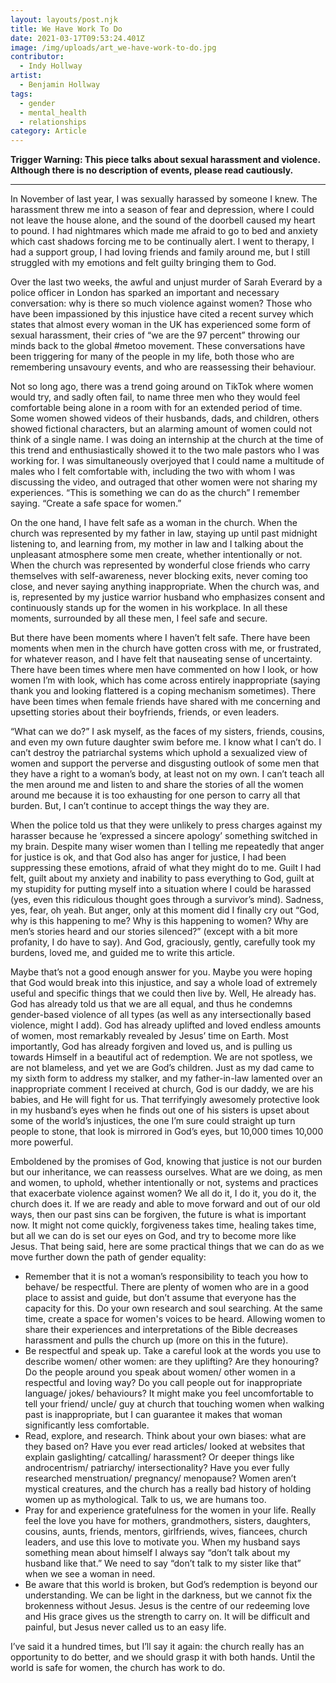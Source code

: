 ```yaml
---
layout: layouts/post.njk
title: We Have Work To Do
date: 2021-03-17T09:53:24.401Z
image: /img/uploads/art_we-have-work-to-do.jpg
contributor:
  - Indy Hollway
artist:
  - Benjamin Hollway
tags:
  - gender
  - mental_health
  - relationships
category: Article
---
```

**Trigger Warning: This piece talks about sexual harassment and violence.** **Although there is no description of events, please read cautiously.** 

- - -

In November of last year, I was sexually harassed by someone I knew. The harassment threw me into a season of fear and depression, where I could not leave the house alone, and the sound of the doorbell caused my heart to pound. I had nightmares which made me afraid to go to bed and anxiety which cast shadows forcing me to be continually alert. I went to therapy, I had a support group, I had loving friends and family around me, but I still struggled with my emotions and felt guilty bringing them to God. 

Over the last two weeks, the awful and unjust murder of Sarah Everard by a police officer in London has sparked an important and necessary conversation: why is there so much violence against women? Those who have been impassioned by this injustice have cited a recent survey which states that almost every woman in the UK has experienced some form of sexual harassment, their cries of “we are the 97 percent” throwing our minds back to the global #metoo movement. These conversations have been triggering for many of the people in my life, both those who are remembering unsavoury events, and who are reassessing their behaviour. 

Not so long ago, there was a trend going around on TikTok where women would try, and sadly often fail, to name three men who they would feel comfortable being alone in a room with for an extended period of time. Some women showed videos of their husbands, dads, and children, others showed fictional characters, but an alarming amount of women could not think of a single name. I was doing an internship at the church at the time of this trend and enthusiastically showed it to the two male pastors who I was working for. I was simultaneously overjoyed that I could name a multitude of males who I felt comfortable with, including the two with whom I was discussing the video, and outraged that other women were not sharing my experiences. 
“This is something we can do as the church” I remember saying. “Create a safe space for women.” 

On the one hand, I have felt safe as a woman in the church. When the church was represented by my father in law, staying up until past midnight listening to, and learning from, my mother in law and I talking about the unpleasant atmosphere some men create, whether intentionally or not. When the church was represented by wonderful close friends who carry themselves with self-awareness, never blocking exits, never coming too close, and never saying anything inappropriate. When the church was, and is, represented by my justice warrior husband who emphasizes consent and continuously stands up for the women in his workplace. In all these moments, surrounded by all these men, I feel safe and secure. 

But there have been moments where I haven’t felt safe. There have been moments when men in the church have gotten cross with me, or frustrated, for whatever reason, and I have felt that nauseating sense of uncertainty. There have been times where men have commented on how I look, or how women I’m with look, which has come across entirely inappropriate (saying thank you and looking flattered is a coping mechanism sometimes). There have been times when female friends have shared with me concerning and upsetting stories about their boyfriends, friends, or even leaders. 

“What can we do?” I ask myself, as the faces of my sisters, friends, cousins, and even my own future daughter swim before me. I know what I can’t do. I can’t destroy the patriarchal systems which uphold a sexualized view of women and support the perverse and disgusting outlook of some men that they have a right to a woman’s body, at least not on my own. I can’t teach all the men around me and listen to and share the stories of all the women around me because it is too exhausting for one person to carry all that burden. But, I can’t continue to accept things the way they are. 

When the police told us that they were unlikely to press charges against my harasser because he ‘expressed a sincere apology’ something switched in my brain. Despite many wiser women than I telling me repeatedly that anger for justice is ok, and that God also has anger for justice, I had been suppressing these emotions, afraid of what they might do to me. Guilt I had felt, guilt about my anxiety and inability to pass everything to God, guilt at my stupidity for putting myself into a situation where I could be harassed (yes, even this ridiculous thought goes through a survivor’s mind). Sadness, yes, fear, oh yeah. But anger, only at this moment did I finally cry out “God, why is this happening to me? Why is this happening to women? Why are men’s stories heard and our stories silenced?” (except with a bit more profanity, I do have to say). And God, graciously, gently, carefully took my burdens, loved me, and guided me to write this article. 

Maybe that’s not a good enough answer for you. Maybe you were hoping that God would break into this injustice, and say a whole load of extremely useful and specific things that we could then live by. Well, He already has. God has already told us that we are all equal, and thus he condemns gender-based violence of all types (as well as any intersectionally based violence, might I add). God has already uplifted and loved endless amounts of women, most remarkably revealed by Jesus’ time on Earth. Most importantly, God has already forgiven and loved us, and is pulling us towards Himself in a beautiful act of redemption. We are not spotless, we are not blameless, and yet we are God’s children. Just as my dad came to my sixth form to address my stalker, and my father-in-law lamented over an inappropriate comment I received at church, God is our daddy, we are his babies, and He will fight for us. That terrifyingly awesomely protective look in my husband’s eyes when he finds out one of his sisters is upset about some of the world’s injustices, the one I’m sure could straight up turn people to stone, that look is mirrored in God’s eyes, but 10,000 times 10,000 more powerful. 

Emboldened by the promises of God, knowing that justice is not our burden but our inheritance, we can reassess ourselves. What are we doing, as men and women, to uphold, whether intentionally or not, systems and practices that exacerbate violence against women? We all do it, I do it, you do it, the church does it. If we are ready and able to move forward and out of our old ways, then our past sins can be forgiven, the future is what is important now. It might not come quickly, forgiveness takes time, healing takes time, but all we can do is set our eyes on God, and try to become more like Jesus. That being said, here are some practical things that we can do as we move further down the path of gender equality:

* Remember that it is not a woman’s responsibility to teach you how to behave/ be respectful. There are plenty of women who are in a good place to assist and guide, but don’t assume that everyone has the capacity for this. Do your own research and soul searching. At the same time, create a space for women's voices to be heard. Allowing women to share their experiences and interpretations of the Bible decreases harassment and pulls the church up (more on this in the future). 
* Be respectful and speak up. Take a careful look at the words you use to describe women/ other women: are they uplifting? Are they honouring? Do the people around you speak about women/ other women in a respectful and loving way? Do you call people out for inappropriate language/ jokes/ behaviours? It might make you feel uncomfortable to tell your friend/ uncle/ guy at church that touching women when walking past is inappropriate, but I can guarantee it makes that woman significantly less comfortable.
* Read, explore, and research. Think about your own biases: what are they based on? Have you ever read articles/ looked at websites that explain gaslighting/ catcalling/ harassment? Or deeper things like androcentrism/ patriarchy/ intersectionality? Have you ever fully researched menstruation/ pregnancy/ menopause? Women aren’t mystical creatures, and the church has a really bad history of holding women up as mythological. Talk to us, we are humans too. 
* Pray for and experience gratefulness for the women in your life. Really feel the love you have for mothers, grandmothers, sisters, daughters, cousins, aunts, friends, mentors, girlfriends, wives, fiancees, church leaders, and use this love to motivate you. When my husband says something mean about himself I always say “don’t talk about my husband like that.” We need to say “don’t talk to my sister like that” when we see a woman in need. 
* Be aware that this world is broken, but God’s redemption is beyond our understanding. We can be light in the darkness, but we cannot fix the brokenness without Jesus. Jesus is the centre of our redeeming love and His grace gives us the strength to carry on. It will be difficult and painful, but Jesus never called us to an easy life. 

I’ve said it a hundred times, but I’ll say it again: the church really has an opportunity to do better, and we should grasp it with both hands. Until the world is safe for women, the church has work to do.
